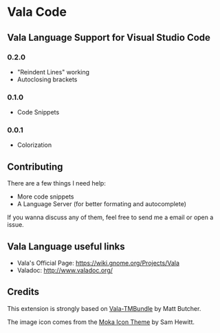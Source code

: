 # Vala Code
## Vala Language Support for Visual Studio Code 



### 0.2.0

- "Reindent Lines" working
- Autoclosing brackets

### 0.1.0

- Code Snippets

### 0.0.1

- Colorization 

## Contributing

There are a few things I need help:

- More code snippets
- A Language Server (for better formating and autocomplete)

If you wanna discuss any of them, feel free to send me a email or open a issue.

## Vala Language useful links

- Vala's Official Page: https://wiki.gnome.org/Projects/Vala
- Valadoc: http://www.valadoc.org/

## Credits

This extension is strongly based on [Vala-TMBundle](https://github.com/technosophos/Vala-TMBundle) by Matt Butcher.

The image icon comes from the [Moka Icon Theme](https://github.com/moka-project/moka-icon-theme) by Sam Hewitt.
